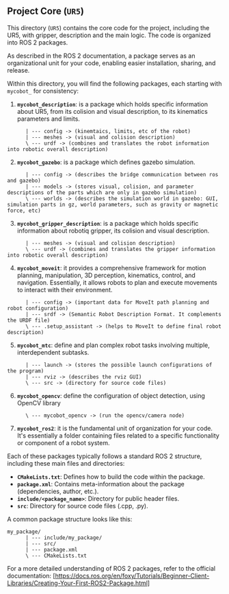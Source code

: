 ## Project Core (`UR5`)

This directory (`UR5`) contains the core code for the project, including the UR5, with gripper, description and the main logic. The code is organized into ROS 2 packages.

As described in the ROS 2 documentation, a package serves as an organizational unit for your code, enabling easier installation, sharing, and release.

Within this directory, you will find the following packages, each starting with `mycobot_` for consistency:

1.  **`mycobot_description`**: is a package which holds specific information about UR5, from its colision and visual description, to its kinematics parameters and limits.
```
      | --- config -> (kinemtaics, limits, etc of the robot)
      | --- meshes -> (visual and colision description)
      \ --- urdf -> (combines and translates the robot information into robotic overall description)
```
2.  **`mycobot_gazebo`**: is a package which defines gazebo simulation.
```
      | --- config -> (describes the bridge communication between ros and gazebo)
      | --- models -> (stores visual, colision, and parameter descriptions of the parts which are only in gazebo simulation)
      \ --- worlds -> (describes the simulation world in gazebo: GUI, simulation parts in gz, world parameters, such as gravity or magnetic force, etc)
```
3.  **`mycobot_gripper_description`**: is a package which holds specific information about robotiq gripper, its colision and visual description.
```
      | --- meshes -> (visual and colision description)
      \ --- urdf -> (combines and translates the gripper information into robotic overall description)
```
4.  **`mycobot_moveit`**: it provides a comprehensive framework for motion planning, manipulation, 3D perception, kinematics, control, and navigation. Essentially, it allows robots to plan and execute movements to interact with their environment. 
```
      | --- config -> (important data for MoveIt path planning and robot configuration)
      | --- srdf -> (Semantic Robot Description Format. It complements the URDF file)
      \ --- .setup_assistant -> (helps to MoveIt to define final robot description)
```
5.  **`mycobot_mtc`**: define and plan complex robot tasks involving multiple, interdependent subtasks.
```
      | --- launch -> (stores the possible launch configurations of the program)
      | --- rviz -> (describes the rviz GUI)
      \ --- src -> (directory for source code files)
```
6.  **`mycobot_opencv`**: define the configuration of object detection, using OpenCV library
```
      \ --- mycobot_opencv -> (run the opencv/camera node) 
```
7.  **`mycobot_ros2`**: it is the fundamental unit of organization for your code. It's essentially a folder containing files related to a specific functionality or component of a robot system.   
      
  
Each of these packages typically follows a standard ROS 2 structure, including these main files and directories:

*   **`CMakeLists.txt`**: Defines how to build the code within the package.
*   **`package.xml`**: Contains meta-information about the package (dependencies, author, etc.).
*   **`include/<package_name>`**: Directory for public header files.
*   **`src`**: Directory for source code files (.cpp, .py).

A common package structure looks like this:
```
my_package/
      | --- include/my_package/
      | --- src/
      | --- package.xml
      \ --- CMakeLists.txt
```

For a more detailed understanding of ROS 2 packages, refer to the official documentation: [https://docs.ros.org/en/foxy/Tutorials/Beginner-Client-Libraries/Creating-Your-First-ROS2-Package.html]
